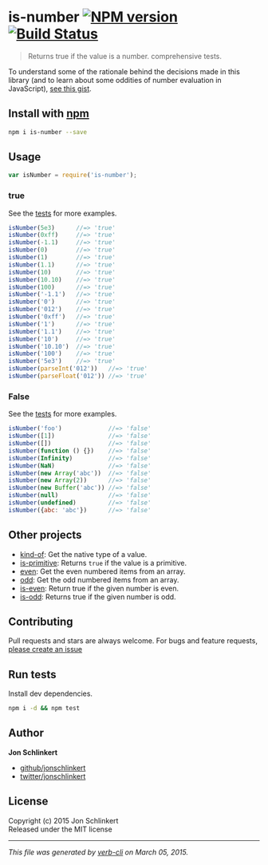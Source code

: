 # is-number [![NPM version](https://badge.fury.io/js/is-number.svg)](http://badge.fury.io/js/is-number)  [![Build Status](https://travis-ci.org/jonschlinkert/is-number.svg)](https://travis-ci.org/jonschlinkert/is-number) 

> Returns true if the value is a number. comprehensive tests.

To understand some of the rationale behind the decisions made in this library (and to learn about some oddities of number evaluation in JavaScript), [see this gist][gist].


## Install with [npm](npmjs.org)

```bash
npm i is-number --save
```


## Usage

```js
var isNumber = require('is-number');
```

### true

See the [tests](./main.js) for more examples.

```js
isNumber(5e3)      //=> 'true'
isNumber(0xff)     //=> 'true'
isNumber(-1.1)     //=> 'true'
isNumber(0)        //=> 'true'
isNumber(1)        //=> 'true'
isNumber(1.1)      //=> 'true'
isNumber(10)       //=> 'true'
isNumber(10.10)    //=> 'true'
isNumber(100)      //=> 'true'
isNumber('-1.1')   //=> 'true'
isNumber('0')      //=> 'true'
isNumber('012')    //=> 'true'
isNumber('0xff')   //=> 'true'
isNumber('1')      //=> 'true'
isNumber('1.1')    //=> 'true'
isNumber('10')     //=> 'true'
isNumber('10.10')  //=> 'true'
isNumber('100')    //=> 'true'
isNumber('5e3')    //=> 'true'
isNumber(parseInt('012'))   //=> 'true'
isNumber(parseFloat('012')) //=> 'true'
```

### False

See the [tests](./main.js) for more examples.

```js
isNumber('foo')             //=> 'false'
isNumber([1])               //=> 'false'
isNumber([])                //=> 'false'
isNumber(function () {})    //=> 'false'
isNumber(Infinity)          //=> 'false'
isNumber(NaN)               //=> 'false'
isNumber(new Array('abc'))  //=> 'false'
isNumber(new Array(2))      //=> 'false'
isNumber(new Buffer('abc')) //=> 'false'
isNumber(null)              //=> 'false'
isNumber(undefined)         //=> 'false'
isNumber({abc: 'abc'})      //=> 'false'
```

## Other projects
* [kind-of](https://github.com/jonschlinkert/kind-of): Get the native type of a value.
* [is-primitive](https://github.com/jonschlinkert/is-primitive): Returns `true` if the value is a primitive. 
* [even](https://github.com/jonschlinkert/even): Get the even numbered items from an array.
* [odd](https://github.com/jonschlinkert/odd): Get the odd numbered items from an array.
* [is-even](https://github.com/jonschlinkert/is-even): Return true if the given number is even.
* [is-odd](https://github.com/jonschlinkert/is-odd): Returns true if the given number is odd.

## Contributing
Pull requests and stars are always welcome. For bugs and feature requests, [please create an issue](https://github.com/jonschlinkert/is-number/issues)


## Run tests
Install dev dependencies.

```bash
npm i -d && npm test
```


## Author

**Jon Schlinkert**
 
+ [github/jonschlinkert](https://github.com/jonschlinkert)
+ [twitter/jonschlinkert](http://twitter.com/jonschlinkert) 

## License
Copyright (c) 2015 Jon Schlinkert  
Released under the MIT license

***

_This file was generated by [verb-cli](https://github.com/assemble/verb-cli) on March 05, 2015._

[infinity]: http://en.wikipedia.org/wiki/Infinity
[gist]: https://gist.github.com/jonschlinkert/e30c70c713da325d0e81
